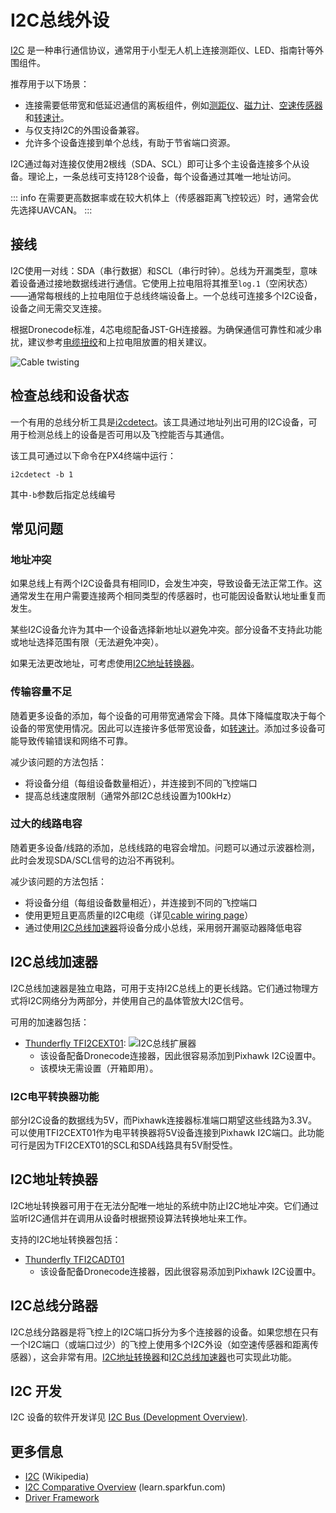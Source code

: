 # I2C总线外设

[I2C](https://en.wikipedia.org/wiki/I2C) 是一种串行通信协议，通常用于小型无人机上连接测距仪、LED、指南针等外围组件。

推荐用于以下场景：
* 连接需要低带宽和低延迟通信的离板组件，例如[测距仪](../sensor/rangefinders.md)、[磁力计](../gps_compass/magnetometer.md)、[空速传感器](../sensor/airspeed.md)和[转速计](../sensor/tachometers.md)。
* 与仅支持I2C的外围设备兼容。
* 允许多个设备连接到单个总线，有助于节省端口资源。

I2C通过每对连接仅使用2根线（SDA、SCL）即可让多个主设备连接多个从设备。理论上，一条总线可支持128个设备，每个设备通过其唯一地址访问。

::: info
在需要更高数据率或在较大机体上（传感器距离飞控较远）时，通常会优先选择UAVCAN。
:::

## 接线

I2C使用一对线：SDA（串行数据）和SCL（串行时钟）。总线为开漏类型，意味着设备通过接地数据线进行通信。它使用上拉电阻将其推至`log.1`（空闲状态）——通常每根线的上拉电阻位于总线终端设备上。一个总线可连接多个I2C设备，设备之间无需交叉连接。

根据Dronecode标准，4芯电缆配备JST-GH连接器。为确保通信可靠性和减少串扰，建议参考[电缆扭绞](../assembly/cable_wiring.md#i2c-cables)和上拉电阻放置的相关建议。

![Cable twisting](../../assets/hardware/cables/i2c_jst-gh_cable.jpg)

## 检查总线和设备状态

一个有用的总线分析工具是[i2cdetect](../modules/modules_command.md#i2cdetect)。该工具通过地址列出可用的I2C设备，可用于检测总线上的设备是否可用以及飞控能否与其通信。

该工具可通过以下命令在PX4终端中运行：

```
i2cdetect -b 1
```
其中`-b`参数后指定总线编号

## 常见问题

### 地址冲突

如果总线上有两个I2C设备具有相同ID，会发生冲突，导致设备无法正常工作。这通常发生在用户需要连接两个相同类型的传感器时，也可能因设备默认地址重复而发生。

某些I2C设备允许为其中一个设备选择新地址以避免冲突。部分设备不支持此功能或地址选择范围有限（无法避免冲突）。

如果无法更改地址，可考虑使用[I2C地址转换器](#I2C地址转换器)。

### 传输容量不足

随着更多设备的添加，每个设备的可用带宽通常会下降。具体下降幅度取决于每个设备的带宽使用情况。因此可以连接许多低带宽设备，如[转速计](../sensor/tachometers.md)。添加过多设备可能导致传输错误和网络不可靠。

减少该问题的方法包括：
* 将设备分组（每组设备数量相近），并连接到不同的飞控端口
* 提高总线速度限制（通常外部I2C总线设置为100kHz）

### 过大的线路电容

随着更多设备/线路的添加，总线线路的电容会增加。问题可以通过示波器检测，此时会发现SDA/SCL信号的边沿不再锐利。

减少该问题的方法包括：
* 将设备分组（每组设备数量相近），并连接到不同的飞控端口
* 使用更短且更高质量的I2C电缆（详见[cable wiring page](../assembly/cable_wiring.md#i2c-cables)）
* 通过使用[I2C总线加速器](#I2C总线加速器)将设备分成小总线，采用弱开漏驱动器降低电容

## I2C总线加速器

I2C总线加速器是独立电路，可用于支持I2C总线上的更长线路。它们通过物理方式将I2C网络分为两部分，并使用自己的晶体管放大I2C信号。

可用的加速器包括：
- [Thunderfly TFI2CEXT01](https://docs.thunderfly.cz/avionics/TFI2CEXT01/):
  ![I2C总线扩展器](../../assets/peripherals/i2c_tfi2cext/tfi2cext01a_bottom.jpg)
  - 该设备配备Dronecode连接器，因此很容易添加到Pixhawk I2C设置中。
  - 该模块无需设置（开箱即用）。

### I2C电平转换器功能

部分I2C设备的数据线为5V，而Pixhawk连接器标准端口期望这些线路为3.3V。可以使用TFI2CEXT01作为电平转换器将5V设备连接到Pixhawk I2C端口。此功能可行是因为TFI2CEXT01的SCL和SDA线路具有5V耐受性。

## I2C地址转换器

I2C地址转换器可用于在无法分配唯一地址的系统中防止I2C地址冲突。它们通过监听I2C通信并在调用从设备时根据预设算法转换地址来工作。

支持的I2C地址转换器包括：
- [Thunderfly TFI2CADT01](../sensor_bus/translator_tfi2cadt.md)
  - 该设备配备Dronecode连接器，因此很容易添加到Pixhawk I2C设置中。

## I2C总线分路器

I2C总线分路器是将飞控上的I2C端口拆分为多个连接器的设备。如果您想在只有一个I2C端口（或端口过少）的飞控上使用多个I2C外设（如空速传感器和距离传感器），这会非常有用。[I2C地址转换器](../sensor_bus/translator_tfi2cadt.md)和[I2C总线加速器](#I2C总线加速器)也可实现此功能。

## I2C 开发

I2C 设备的软件开发详见 [I2C Bus (Development Overview)](../sensor_bus/i2c_development.md).

## 更多信息

* [I2C](https://en.wikipedia.org/wiki/I%C2%B2C) (Wikipedia)
* [I2C Comparative Overview](https://learn.sparkfun.com/tutorials/i2c) (learn.sparkfun.com)
* [Driver Framework](../middleware/drivers.md)
